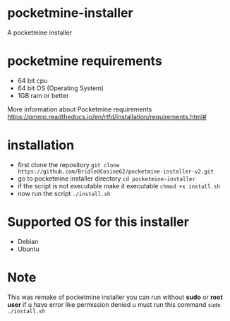 # pocketmine-installer
A pocketmine installer

# pocketmine requirements

- 64 bit cpu
- 64 bit OS (Operating System)
- 1GB ram or better

More information about Pocketmine requirements https://pmmp.readthedocs.io/en/rtfd/installation/requirements.html#

# installation
- first clone the repository ```git clone https://github.com/BridledCosine62/pocketmine-installer-v2.git```
- go to pocketmine installer directory ```cd pocketmine-installer```
- if the script is not executable make it executable ```chmod +x install.sh```
- now run the script ```./install.sh```
# Supported OS for this installer
- Debian
- Ubuntu
# Note

This was remake of pocketmine installer you can run without **sudo** or **root user** if u have error like permission denied u must run this command ```sudo ./install.sh```
